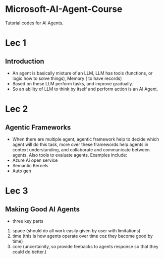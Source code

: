 # Microsoft-AI-Agent-Course
Tutorial codes for AI Agents.


# Lec 1
## Introduction
- An agent is basically mixture of an LLM, LLM has tools (functions, or logic how to solve things), Memory ( to have records)
- Based on these LLM perform tasks, and improve gradually.
- So an ability of LLM to think by itself and perform action is an AI Agent.

# Lec 2
## Agentic Frameworks
- When there are multiple agent, agentic framework help to decide which agent will do this task, more over these framewords help agents in context understanding, and collaborate and communicate between agents. Also tools to evaluate agents. Examples include:
- Azure Ai open service
- Semantic Kernels
- Auto gen

# Lec 3
## Making Good AI Agents
- three key parts
1. space (should do all work easily given by user with limitations)
2. time (this is how agents operate over time coz they become good by time)
3. core (uncertainity, so provide feebacks to agents response so that they could do better.)